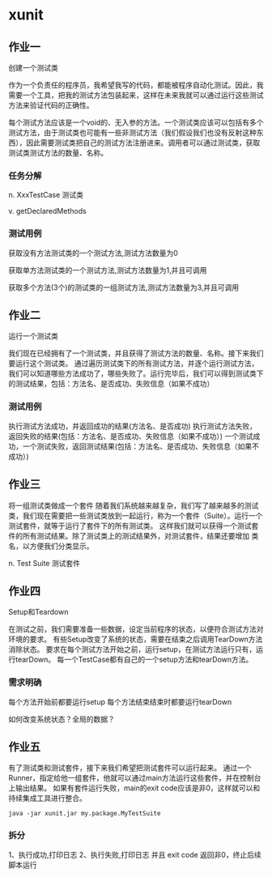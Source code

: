 # xunit

## 作业一

创建一个测试类

作为一个负责任的程序员，我希望我写的代码，都能被程序自动化测试。因此，我需要一个工具，把我的测试方法包装起来，这样在未来我就可以通过运行这些测试方法来验证代码的正确性。

每个测试方法应该是一个void的、无入参的方法。一个测试类应该可以包括有多个测试方法，由于测试类也可能有一些非测试方法（我们假设我们也没有反射这种东西），因此需要测试类把自己的测试方法注册进来。调用者可以通过测试类，获取测试类测试方法的数量、名称。

### 任务分解

n. 
XxxTestCase 测试类

v.
getDeclaredMethods

### 测试用例

获取没有方法测试类的一个测试方法,测试方法数量为0

获取单方法测试类的一个测试方法,测试方法数量为1,并且可调用

获取多个方法(3个)的测试类的一组测试方法,测试方法数量为3,并且可调用


## 作业二
运行一个测试类

我们现在已经拥有了一个测试类，并且获得了测试方法的数量、名称。接下来我们要运行这个测试类。
通过遍历测试类下的所有测试方法，并逐个运行测试方法，我们可以知道哪些方法成功了，哪些失败了。运行完毕后，我们可以得到测试类下的测试结果，包括：方法名、是否成功、失败信息（如果不成功）

### 测试用例

执行测试方法成功，并返回成功的结果(方法名、是否成功)
执行测试方法失败，返回失败的结果(包括：方法名、是否成功、失败信息（如果不成功）)
一个测试成功，一个测试失败，返回测试结果(包括：方法名、是否成功、失败信息（如果不成功）)


## 作业三

将一组测试类做成一个套件
随着我们系统越来越复杂，我们写了越来越多的测试类，我们现在需要把一些测试类放到一起运行，称为一个套件（Suite）。运行一个测试套件，就等于运行了套件下的所有测试类。
这样我们就可以获得一个测试套件的所有测试结果。除了测试类上的测试结果外，对测试套件，结果还要增加 类名，以方便我们分类显示。

n. 
Test Suite 测试套件

## 作业四 
Setup和Teardown

在测试之前，我们需要准备一些数据，设定当前程序的状态，以便符合测试方法对环境的要求。
有些Setup改变了系统的状态，需要在结束之后调用TearDown方法消除状态。
要求在每个测试方法开始之前，运行setup，在测试方法运行只有，运行tearDown。
每一个TestCase都有自己的一个setup方法和tearDown方法。    

### 需求明确

每个方法开始前都要运行setup
每个方法结束结束时都要运行tearDown

如何改变系统状态？全局的数据？


## 作业五

有了测试类和测试套件，接下来我们希望把测试套件可以运行起来。
通过一个Runner，指定给他一组套件，他就可以通过main方法运行这些套件，并在控制台上输出结果。
如果有套件运行失败，main的exit code应该是非0，这样就可以和持续集成工具进行整合。

```shell script
java -jar xunit.jar my.package.MyTestSuite
```
### 拆分
1、执行成功,打印日志
2、执行失败,打印日志 并且 exit code 返回非0，终止后续脚本运行
